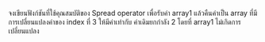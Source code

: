 จงเขียนฟังก์ชันที่ใช้คุณสมบัติของ Spread operator เพื่อรับค่า array1
แล้วคืนค่าเป็น array ที่มีการเปลี่ยนแปลงค่าของ index ที่ 3 ให้มีค่าเท่ากับ ค่าเดิมยกกำลัง 2 โดยที่ array1 ไม่เกิดการเปลี่ยนแปลง
